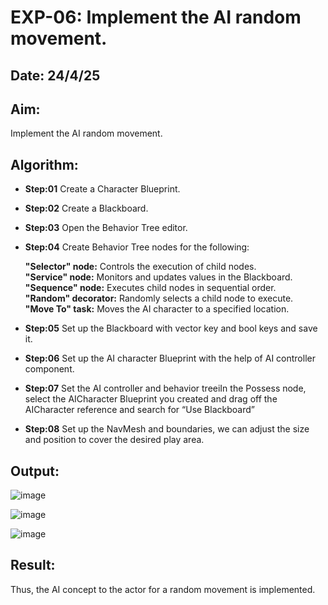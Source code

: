 # EXP-06: Implement the AI random movement.
## Date: 24/4/25

## Aim:
Implement the AI random movement.

## Algorithm:
- **Step:01** Create a Character Blueprint.
- **Step:02** Create a Blackboard.
- **Step:03** Open the Behavior Tree editor.
- **Step:04** Create Behavior Tree nodes for the following:

    **"Selector" node:** Controls the execution of child nodes.  
    **"Service" node:** Monitors and updates values in the Blackboard.  
    **"Sequence" node:** Executes child nodes in sequential order.  
    **"Random" decorator:** Randomly selects a child node to execute.  
    **"Move To" task:** Moves the AI character to a specified location.

- **Step:05** Set up the Blackboard with vector key and bool keys and save it.
- **Step:06** Set up the AI character Blueprint with the help of AI controller component.
- **Step:07** Set the AI controller and behavior treeiIn the Possess node, select the AICharacter Blueprint you created and drag off the AICharacter reference and search for “Use Blackboard”
- **Step:08** Set up the NavMesh and boundaries, we can adjust the size and position to cover the desired play area.

## Output:

![image](https://github.com/user-attachments/assets/23562410-300b-408f-8e9c-e4c3a9ea7037)

![image](https://github.com/user-attachments/assets/ae6737ed-0930-4580-a571-048622117929)

![image](https://github.com/user-attachments/assets/d53b8f65-89ee-4099-af6c-2f2aa92e1744)


## Result:
Thus, the AI concept to the actor for a random movement is implemented.
